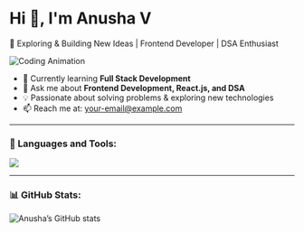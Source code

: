 # Hi 👋, I'm Anusha V

🚀 Exploring & Building New Ideas | Frontend Developer | DSA Enthusiast  

![Coding Animation](https://raw.githubusercontent.com/NamanGIT32/NamanGIT32/main/assets/coding.gif)

- 🌱 Currently learning **Full Stack Development**
- 💬 Ask me about **Frontend Development, React.js, and DSA**
- 💡 Passionate about solving problems & exploring new technologies
- 📫 Reach me at: [your-email@example.com](mailto:your-email@example.com)

---

### 🧰 Languages and Tools:
<p>
  <img src="https://skillicons.dev/icons?i=html,css,js,react,nodejs,python,git,github,vscode" />
</p>

---

### 📊 GitHub Stats:
![Anusha’s GitHub stats](https://github-readme-stats.vercel.app/api?username=anushacpri-collab&show_icons=true&theme=tokyonight)
